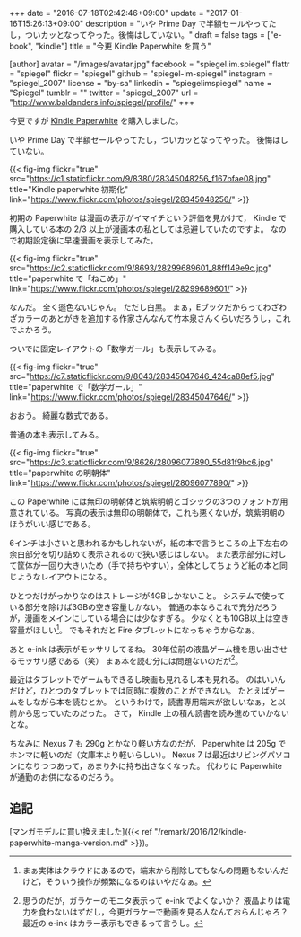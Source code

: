 +++
date = "2016-07-18T02:42:46+09:00"
update = "2017-01-16T15:26:13+09:00"
description = "いや Prime Day で半額セールやってたし，ついカッとなってやった。後悔はしていない。"
draft = false
tags = ["e-book", "kindle"]
title = "今更 Kindle Paperwhite を買う"

[author]
  avatar = "/images/avatar.jpg"
  facebook = "spiegel.im.spiegel"
  flattr = "spiegel"
  flickr = "spiegel"
  github = "spiegel-im-spiegel"
  instagram = "spiegel_2007"
  license = "by-sa"
  linkedin = "spiegelimspiegel"
  name = "Spiegel"
  tumblr = ""
  twitter = "spiegel_2007"
  url = "http://www.baldanders.info/spiegel/profile/"
+++

今更ですが [Kindle Paperwhite](http://www.amazon.co.jp/exec/obidos/ASIN/B00QJDQM9U/baldandersinf-22/) を購入しました。

いや Prime Day で半額セールやってたし，ついカッとなってやった。
後悔はしていない。

{{< fig-img flickr="true" src="https://c1.staticflickr.com/9/8380/28345048256_f167bfae08.jpg" title="Kindle paperwhite 初期化" link="https://www.flickr.com/photos/spiegel/28345048256/" >}}

初期の Paperwhite は漫画の表示がイマイチという評価を見かけて， Kindle で購入している本の 2/3 以上が漫画本の私としては忌避していたのですよ。
なので初期設定後に早速漫画を表示してみた。

{{< fig-img flickr="true" src="https://c2.staticflickr.com/9/8693/28299689601_88ff149e9c.jpg" title="paperwhite で「ねこめ」" link="https://www.flickr.com/photos/spiegel/28299689601/" >}}

なんだ。
全く遜色ないじゃん。
ただし白黒。
まぁ，Eブックだからってわざわざカラーのあとがきを追加する作家さんなんて竹本泉さんくらいだろうし，これでよかろう。

ついでに固定レイアウトの「数学ガール」も表示してみる。

{{< fig-img flickr="true" src="https://c7.staticflickr.com/9/8043/28345047646_424ca88ef5.jpg" title="paperwhite で「数学ガール」" link="https://www.flickr.com/photos/spiegel/28345047646/" >}}

おおう。
綺麗な数式である。

普通の本も表示してみる。

{{< fig-img flickr="true" src="https://c3.staticflickr.com/9/8626/28096077890_55d81f9bc6.jpg" title="paperwhite の明朝体" link="https://www.flickr.com/photos/spiegel/28096077890/" >}}

この Paperwhite には無印の明朝体と筑紫明朝とゴシックの3つのフォントが用意されている。
写真の表示は無印の明朝体で，これも悪くないが，筑紫明朝のほうがいい感じである。

6インチは小さいと思われるかもしれないが，紙の本で言うところの上下左右の余白部分を切り詰めて表示されるので狭い感じはしない。
また表示部分に対して筐体が一回り大きいため（手で持ちやすい），全体としてちょうど紙の本と同じようなレイアウトになる。

ひとつだけがっかりなのはストレージが4GBしかないこと。
システムで使っている部分を除けば3GBの空き容量しかない。
普通の本ならこれで充分だろうが，漫画をメインにしている場合には少なすぎる。
少なくとも10GB以上は空き容量がほしい[^s]。
でもそれだと Fire タブレットになっちゃうからなぁ。

[^s]: まぁ実体はクラウドにあるので，端末から削除してもなんの問題もないんだけど，そういう操作が頻繁になるのはいやだなぁ。

あと e-ink は表示がモッサリしてるね。
30年位前の液晶ゲーム機を思い出させるモッサリ感である（笑） まぁ本を読む分には問題ないのだが[^eink]。

[^eink]: 思うのだが，ガラケーのモニタ表示って e-ink でよくないか？ 液晶よりは電力を食わないはずだし，今更ガラケーで動画を見る人なんておらんじゃろ？ 最近の e-ink はカラー表示もできるって言うし。

最近はタブレットでゲームもできるし映画も見れるし本も見れる。
のはいいんだけど，ひとつのタブレットでは同時に複数のことができない。
たとえばゲームをしながら本を読むとか。
というわけで，読書専用端末が欲しいなぁ，と以前から思っていたのだった。
さて， Kindle 上の積ん読書を読み進めていかないとな。

ちなみに Nexus 7 も 290g とかなり軽い方なのだが， Paperwhite は 205g でホンマに軽いのだ（文庫本より軽いらしい）。
Nexus 7 は最近はリビングパソコンになりつつあって，あまり外に持ち出さなくなった。
代わりに Paperwhite が通勤のお供になるのだろう。

## 追記

[マンガモデルに買い換えました]({{< ref "/remark/2016/12/kindle-paperwhite-manga-version.md" >}})。
